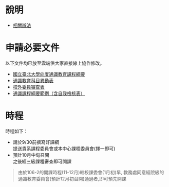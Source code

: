 # 說明

- [相關辦法](https://github.com/tpemartin/E.Major-FB/blob/master/%E8%87%AA%E4%B8%BB%E5%AD%B8%E7%BF%92%E5%BE%AE%E5%9E%8B%E8%AA%B2%E7%A8%8B.md)  

# 申請必要文件
以下文件均已放至雲端供大家直接線上協作修改。

- [國立臺北大學向度通識教育課程綱要](https://1drv.ms/w/s!Aq5F-HBLuZNRgRybJcel3_0VPxwt)  
- [通識教育科目異動表](https://1drv.ms/w/s!Aq5F-HBLuZNRgR4zclackX1BVSmG)  
- [校外委員審查表](https://1drv.ms/w/s!Aq5F-HBLuZNRgSAUjpElPkynbvvx)  
- [通識課程綱要範例（含自我檢核表）](https://1drv.ms/w/s!Aq5F-HBLuZNRgSKzft3M-RV33eEy)

# 時程

時程如下：
- 請於9/30前撰寫好課綱  
提送貴系課程委員會或本中心課程委員會(擇一即可)
- 預計10月中旬召開  
之後經三級課程審查即可開課

>由於106-2的開課時程(11-12月)較校課委會(1月初)早,
教務處同意經院級的通識教育委員會(預計12月初召開)通過者,即可預先開課
